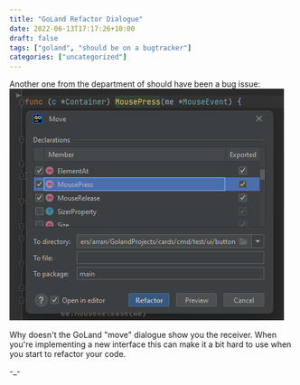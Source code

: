 ```yaml
---
title: "GoLand Refactor Dialogue"
date: 2022-06-13T17:17:26+10:00
draft: false
tags: ["goland", "should be on a bugtracker"]
categories: ["uncategorized"]
---
```


Another one from the department of should have been a
bug issue:
![](img.png)

Why doesn't the GoLand "move" dialogue show you the
receiver. When you're implementing a new interface
this can make it a bit hard to use when you start to
refactor your code.

-_-